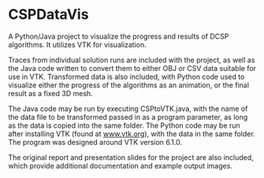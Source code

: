 # CSPDataVis

A Python/Java project to visualize the progress and results of DCSP algorithms. It utilizes VTK for visualization.

Traces from individual solution runs are included with the project, as well as the Java code written to convert them to either OBJ or CSV data suitable for use in VTK.
Transformed data is also included, with Python code used to visualize either the progress of the algorithms as an animation, or the final result as a fixed 3D mesh.

The Java code may be run by executing CSPtoVTK.java, with the name of the data file to be transformed passed in as a program parameter, as long as the data is copied into the same folder.
The Python code may be run after installing VTK (found at www.vtk.org), with the data in the same folder. The program was designed around VTK version 6.1.0.

The original report and presentation slides for the project are also included, which provide additional documentation and example output images.
